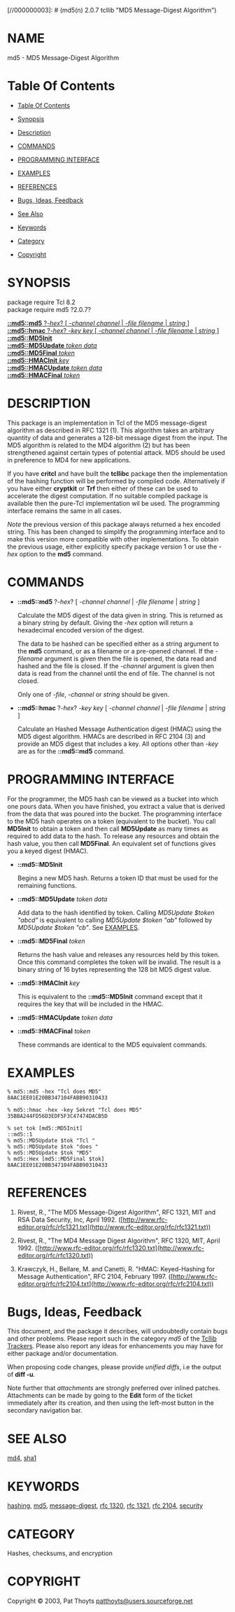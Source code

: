 
[//000000001]: # (md5 - MD5 Message-Digest Algorithm)
[//000000002]: # (Generated from file 'md5.man' by tcllib/doctools with format 'markdown')
[//000000003]: # (md5(n) 2.0.7 tcllib "MD5 Message-Digest Algorithm")

# NAME

md5 - MD5 Message-Digest Algorithm

# <a name='toc'></a>Table Of Contents

  -  [Table Of Contents](#toc)

  -  [Synopsis](#synopsis)

  -  [Description](#section1)

  -  [COMMANDS](#section2)

  -  [PROGRAMMING INTERFACE](#section3)

  -  [EXAMPLES](#section4)

  -  [REFERENCES](#section5)

  -  [Bugs, Ideas, Feedback](#section6)

  -  [See Also](#see-also)

  -  [Keywords](#keywords)

  -  [Category](#category)

  -  [Copyright](#copyright)

# <a name='synopsis'></a>SYNOPSIS

package require Tcl 8.2  
package require md5 ?2.0.7?  

[__::md5::md5__ ?*-hex*? [ *-channel channel* | *-file filename* | *string* ]](#1)  
[__::md5::hmac__ ?*-hex*? *-key key* [ *-channel channel* | *-file filename* | *string* ]](#2)  
[__::md5::MD5Init__](#3)  
[__::md5::MD5Update__ *token* *data*](#4)  
[__::md5::MD5Final__ *token*](#5)  
[__::md5::HMACInit__ *key*](#6)  
[__::md5::HMACUpdate__ *token* *data*](#7)  
[__::md5::HMACFinal__ *token*](#8)  

# <a name='description'></a>DESCRIPTION

This package is an implementation in Tcl of the MD5 message-digest algorithm as
described in RFC 1321 (1). This algorithm takes an arbitrary quantity of data
and generates a 128-bit message digest from the input. The MD5 algorithm is
related to the MD4 algorithm (2) but has been strengthened against certain types
of potential attack. MD5 should be used in preference to MD4 for new
applications.

If you have __critcl__ and have built the __tcllibc__ package then the
implementation of the hashing function will be performed by compiled code.
Alternatively if you have either __cryptkit__ or __Trf__ then either of these
can be used to accelerate the digest computation. If no suitable compiled
package is available then the pure-Tcl implementation wil be used. The
programming interface remains the same in all cases.

*Note* the previous version of this package always returned a hex encoded
string. This has been changed to simplify the programming interface and to make
this version more compatible with other implementations. To obtain the previous
usage, either explicitly specify package version 1 or use the *-hex* option to
the __md5__ command.

# <a name='section2'></a>COMMANDS

  - <a name='1'></a>__::md5::md5__ ?*-hex*? [ *-channel channel* | *-file filename* | *string* ]

    Calculate the MD5 digest of the data given in string. This is returned as a
    binary string by default. Giving the *-hex* option will return a hexadecimal
    encoded version of the digest.

    The data to be hashed can be specified either as a string argument to the
    __md5__ command, or as a filename or a pre-opened channel. If the
    *-filename* argument is given then the file is opened, the data read and
    hashed and the file is closed. If the *-channel* argument is given then data
    is read from the channel until the end of file. The channel is not closed.

    Only one of *-file*, *-channel* or *string* should be given.

  - <a name='2'></a>__::md5::hmac__ ?*-hex*? *-key key* [ *-channel channel* | *-file filename* | *string* ]

    Calculate an Hashed Message Authentication digest (HMAC) using the MD5
    digest algorithm. HMACs are described in RFC 2104 (3) and provide an MD5
    digest that includes a key. All options other than *-key* are as for the
    __::md5::md5__ command.

# <a name='section3'></a>PROGRAMMING INTERFACE

For the programmer, the MD5 hash can be viewed as a bucket into which one pours
data. When you have finished, you extract a value that is derived from the data
that was poured into the bucket. The programming interface to the MD5 hash
operates on a token (equivalent to the bucket). You call __MD5Init__ to obtain a
token and then call __MD5Update__ as many times as required to add data to the
hash. To release any resources and obtain the hash value, you then call
__MD5Final__. An equivalent set of functions gives you a keyed digest (HMAC).

  - <a name='3'></a>__::md5::MD5Init__

    Begins a new MD5 hash. Returns a token ID that must be used for the
    remaining functions.

  - <a name='4'></a>__::md5::MD5Update__ *token* *data*

    Add data to the hash identified by token. Calling *MD5Update $token "abcd"*
    is equivalent to calling *MD5Update $token "ab"* followed by *MD5Update
    $token "cb"*. See [EXAMPLES](#section4).

  - <a name='5'></a>__::md5::MD5Final__ *token*

    Returns the hash value and releases any resources held by this token. Once
    this command completes the token will be invalid. The result is a binary
    string of 16 bytes representing the 128 bit MD5 digest value.

  - <a name='6'></a>__::md5::HMACInit__ *key*

    This is equivalent to the __::md5::MD5Init__ command except that it requires
    the key that will be included in the HMAC.

  - <a name='7'></a>__::md5::HMACUpdate__ *token* *data*

  - <a name='8'></a>__::md5::HMACFinal__ *token*

    These commands are identical to the MD5 equivalent commands.

# <a name='section4'></a>EXAMPLES

    % md5::md5 -hex "Tcl does MD5"
    8AAC1EE01E20BB347104FABB90310433

    % md5::hmac -hex -key Sekret "Tcl does MD5"
    35BBA244FD56D3EDF5F3C47474DACB5D

    % set tok [md5::MD5Init]
    ::md5::1
    % md5::MD5Update $tok "Tcl "
    % md5::MD5Update $tok "does "
    % md5::MD5Update $tok "MD5"
    % md5::Hex [md5::MD5Final $tok]
    8AAC1EE01E20BB347104FABB90310433

# <a name='section5'></a>REFERENCES

  1. Rivest, R., "The MD5 Message-Digest Algorithm", RFC 1321, MIT and RSA Data
     Security, Inc, April 1992.
     ([http://www.rfc-editor.org/rfc/rfc1321.txt](http://www.rfc-editor.org/rfc/rfc1321.txt))

  1. Rivest, R., "The MD4 Message Digest Algorithm", RFC 1320, MIT, April 1992.
     ([http://www.rfc-editor.org/rfc/rfc1320.txt](http://www.rfc-editor.org/rfc/rfc1320.txt))

  1. Krawczyk, H., Bellare, M. and Canetti, R. "HMAC: Keyed-Hashing for Message
     Authentication", RFC 2104, February 1997.
     ([http://www.rfc-editor.org/rfc/rfc2104.txt](http://www.rfc-editor.org/rfc/rfc2104.txt))

# <a name='section6'></a>Bugs, Ideas, Feedback

This document, and the package it describes, will undoubtedly contain bugs and
other problems. Please report such in the category *md5* of the [Tcllib
Trackers](http://core.tcl.tk/tcllib/reportlist). Please also report any ideas
for enhancements you may have for either package and/or documentation.

When proposing code changes, please provide *unified diffs*, i.e the output of
__diff -u__.

Note further that *attachments* are strongly preferred over inlined patches.
Attachments can be made by going to the __Edit__ form of the ticket immediately
after its creation, and then using the left-most button in the secondary
navigation bar.

# <a name='see-also'></a>SEE ALSO

[md4](../md4/md4.md), [sha1](../sha1/sha1.md)

# <a name='keywords'></a>KEYWORDS

[hashing](../../../../index.md#hashing), [md5](../../../../index.md#md5),
[message-digest](../../../../index.md#message_digest), [rfc
1320](../../../../index.md#rfc_1320), [rfc 1321](../../../../index.md#rfc_1321),
[rfc 2104](../../../../index.md#rfc_2104),
[security](../../../../index.md#security)

# <a name='category'></a>CATEGORY

Hashes, checksums, and encryption

# <a name='copyright'></a>COPYRIGHT

Copyright &copy; 2003, Pat Thoyts <patthoyts@users.sourceforge.net>
